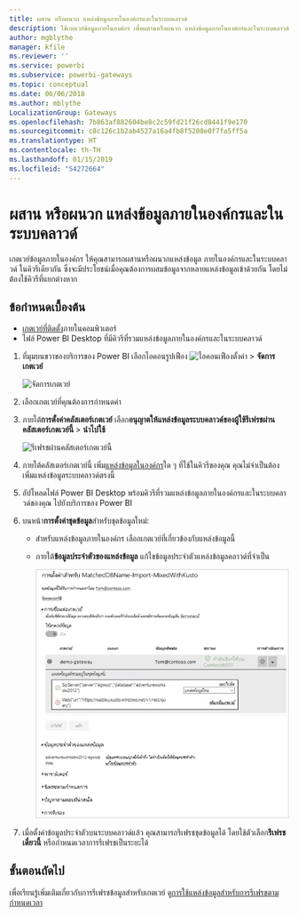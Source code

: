 ```yaml
---
title: ผสาน หรือผนวก แหล่งข้อมูลภายในองค์กรและในระบบคลาวด์
description: ใช้เกตเวย์ข้อมูลภายในองค์กร เพื่อผสานหรือผนวก แหล่งข้อมูลภายในองค์กรและในระบบคลาวด์ ในคิวรีเดียวกัน
author: mgblythe
manager: kfile
ms.reviewer: ''
ms.service: powerbi
ms.subservice: powerbi-gateways
ms.topic: conceptual
ms.date: 06/06/2018
ms.author: mblythe
LocalizationGroup: Gateways
ms.openlocfilehash: 7b863af882604be8c2c59fd21f26cd8441f9e170
ms.sourcegitcommit: c8c126c1b2ab4527a16a4fb8f5208e0f7fa5ff5a
ms.translationtype: HT
ms.contentlocale: th-TH
ms.lasthandoff: 01/15/2019
ms.locfileid: "54272664"
---
```

# <a name="merge-or-append-on-premises-and-cloud-data-sources"></a>ผสาน หรือผนวก แหล่งข้อมูลภายในองค์กรและในระบบคลาวด์

เกตเวย์ข้อมูลภายในองค์กร ให้คุณสามารถผสานหรือผนวกแหล่งข้อมูล ภายในองค์กรและในระบบคลาวด์ ในคิวรีเดียวกัน ซึ่งจะมีประโยชน์เมื่อคุณต้องการผสมข้อมูลจากหลายแหล่งข้อมูลเข้าด้วยกัน โดยไม่ต้องใช้คิวรีที่แยกต่างหาก

## <a name="prerequisites"></a>ข้อกำหนดเบื้องต้น

- [เกตเวย์ที่ติดตั้ง](service-gateway-install.md)ภายในคอมพิวเตอร์
- ไฟล์ Power BI Desktop ที่มีคิวรีที่รวมแหล่งข้อมูลภายในองค์กรและในระบบคลาวด์

1. ที่มุมบนขวาของบริการของ Power BI เลือกไอคอนรูปเฟือง ![ไอคอนเฟืองตั้งค่า](media/service-gateway-mashup-on-premises-cloud/icon-gear.png) > **จัดการเกตเวย์**

    ![จัดการเกตเวย์](media/service-gateway-mashup-on-premises-cloud/manage-gateways.png)

2. เลือกเกตเวย์ที่คุณต้องการกำหนดค่า

3. ภายใต้**การตั้งค่าคลัสเตอร์เกตเวย์** เลือก**อนุญาตให้แหล่งข้อมูลระบบคลาวด์ของผู้ใช้รีเฟรชผ่านคลัสเตอร์เกตเวย์นี้** > **นำไปใช้**

    ![รีเฟรชผ่านคลัสเตอร์เกตเวย์นี้](media/service-gateway-mashup-on-premises-cloud/refresh-gateway-cluster.png)

4. ภายใต้คลัสเตอร์เกตเวย์นี้ เพิ่ม[แหล่งข้อมูลในองค์กร](service-gateway-enterprise-manage-scheduled-refresh.md#add-a-data-source)ใด ๆ ที่ใช้ในคิวรีของคุณ คุณไม่จำเป็นต้องเพิ่มแหล่งข้อมูลระบบคลาวด์ตรงนี้

5. อัปโหลดไฟล์ Power BI Desktop พร้อมคิวรีที่รวมแหล่งข้อมูลภายในองค์กรและในระบบคลาวด์ของคุณ ไปยังบริการของ Power BI

6. บนหน้า**การตั้งค่าชุดข้อมูล**สำหรับชุดข้อมูลใหม่:

   - สำหรับแหล่งข้อมูลภายในองค์กร เลือกเกตเวย์ที่เกี่ยวข้องกับแหล่งข้อมูลนี้

   - ภายใต้**ข้อมูลประจำตัวของแหล่งข้อมูล** แก้ไขข้อมูลประจำตัวแหล่งข้อมูลคลาวด์ที่จำเป็น

     ![การตั้งค่าชุดข้อมูล](media/service-gateway-mashup-on-premises-cloud/dataset-settings.png)

7. เมื่อตั้งค่าข้อมูลประจำตัวบนระบบคลาวด์แล้ว คุณสามารถรีเฟรชชุดข้อมูลได้ โดยใช้ตัวเลือก**รีเฟรชเดี๋ยวนี้** หรือกำหนดเวลาการรีเฟรชเป็นระยะได้


## <a name="next-steps"></a>ขั้นตอนถัดไป

เพื่อเรียนรู้เพิ่มเติมเกี่ยวกับการรีเฟรชข้อมูลสำหรับเกตเวย์ ดู[การใช้แหล่งข้อมูลสำหรับการรีเฟรชตามกำหนดเวลา](service-gateway-enterprise-manage-scheduled-refresh.md#using-the-data-source-for-scheduled-refresh)
